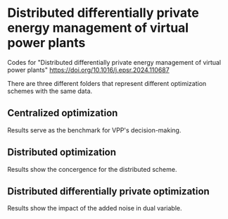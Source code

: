 # Distributed differentially private energy management of virtual power plants
Codes for "Distributed differentially private energy management of virtual power plants"
https://doi.org/10.1016/j.epsr.2024.110687

There are three different folders that represent different optimization schemes with the same data.

## Centralized optimization
Results serve as the benchmark for VPP's decision-making.

## Distributed optimization
Results show the concergence for the distributed scheme.

## Distributed differentially private optimization
Results show the impact of the added noise in dual variable.
